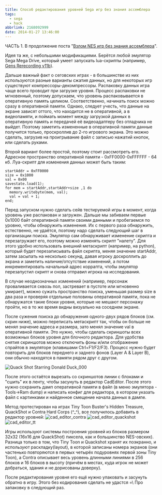 ```yaml
---
title: Способ редактирования уровней Sega игр без знания ассемблера
tags:
  - sega
  - hack
abbrlink: 2168092999
date: 2014-01-27 13:46:00
---
```

ЧАСТЬ 1.
В продолжение поста "[Взлом NES игр без знания ассемблера](http://spiiin.livejournal.com/73202.html)".

Идея та же, с небольшими модификациями. Берётся любой эмулятор Sega Mega Drive, который умеет запускать lua-скрипты (например, [Gens Rerecording v11b](http://code.google.com/p/gens-rerecording/downloads/list)).

Дальше важный факт о сеговских играх - в большинстве из них используются разные варианты сжатия данных, но для некоторых игр существуют компрессоры-декомпрессоры. Распаковку данных игра чаще всего проводит при загрузке уровня. Процесс распаковки не мгновенный, поэтому допускаем, что уровень распаковывается в оперативную память целиком. Соответственно, начинать поиск можно сразу в оперативной памяти. Однако, следует учесть, что данные на экране зависят оттого, что находится не в оперативной, а в видеопамяти, и поймать момент между загрузкой данных в оперативную память и передачей её видеоадаптеру без отладчика не выйдет. Поэтому заметить измененные в оперативной памяти данные получится только, проскроллив до 2-го игрового экрана. Это можно сделать, загрузив на проигрывание файл с записью нажатий кнопок, или сделать руками.

Второй вариант более простой, поэтому стоит рассмотреть его. Адресное пространство оперативной памяти - 0xFF0000-0xFFFFFF - 64 кб. Луа-скрипт для изменения данных может быть таким:
```
startAddr = 0xFF0000
size = 0x1000
val = 0x00
savestate.load(1);
for mem = startAddr,startAddr+size ,1 do
  memory.writebyte(mem, val);
  val = val + 1;
end;
```
Перед запуском нужно сделать сейв тестируемой игры в момент, когда уровень уже распакован и загружен. Дальше мы забиваем первые 0x1000 байт оперативной памяти своими данными и пробегаемся по уровню, чтобы обнаружить изменения. Их с первого раза обнаружить, естественно, не удаётся, поэтому надо сделать следующий шаг в организации поиска. Эмулятор сам обнаруживает изменение скрипта и перезагружает его, поэтому можно изменять скрипт "налету". Для этого удобно использовать внешний метаскрипт (например, на python), который будет перезаписывать файл скрипта, меняя значение startAddr, затем засыпать на несколько секунд, давая игроку доскроллить до экрана и заметить наличие/отсутствие изменений, а потом инкрементировать начальный адрес коррапта, чтобы эмулятор перезапустил скрипт и снова отправил игрока на исследования.

В случае неоднозначных изменений (например, персонаж проваливается сквозь пол, застревает в пустоте или мгновенно умирает), можно сужать пространство поиска, уменьшая размер size в два раза и проверяя отдельные половины оперативной памяти, пока не обнаружатся такие блоки уровня, которые не мешают персонажу пройти, но в то же время видны визуально на соседнем экране.

После сужения поиска до обнаружения одного-двух рядов блоков (см. скрин ниже), можно переписать метаскрипт так, чтобы он больше не менял значение адреса и размера, зато менял значение val в оперативной памяти. Это нужно, чтобы сделать скриншоты всех возможных блоков уровня для блочного редактора. Для удобства снятия скриншотов можно отключить фоны и/или отображение спрайтов в эмуляторе (клавишами Ctrl+F1/F2/F3). Процесс нужно будет повторить для блоков переднего и заднего фонов (Layer A & Layer B), они обычно находятся в памяти рядом друг с другом.

![Quack Shot Starring Donald Duck_000](http://ic.pics.livejournal.com/spiiin/20318251/35421/35421_300.png "Quack Shot Starring Donald Duck_000")

После этого остаётся вырезать со скриншотов линии с блоками и "сшить" их в ленту, чтобы засунуть в редактор CadEditor. После этого нужно сохранить дамп оперативной памяти в файл (в меню эмулятора - Tools->Ram dump) и написать конфиг для редактора, в котором указать файл с картинками и найденное смещение начала данных в дампе.

Метод протестирован на играх Tiny Toon Buster's Hidden Treasure, QuackShot и Contra Hard Corps (^\_^), все получилось добавить в редактор уровней:
![cad_editor_contra](http://ic.pics.livejournal.com/spiiin/20318251/34633/34633_300.png "cad_editor_contra")
![cad_editor_quackshot](http://ic.pics.livejournal.com/spiiin/20318251/34993/34993_300.png "cad_editor_quackshot")
![cad_editor_tt](http://ic.pics.livejournal.com/spiiin/20318251/35309/35309_300.png "cad_editor_tt")

Игры используют системы построения уровней из блоков размером 32x32 (16x16 для QuackShot) пиксела, как и большинство NES-овских). Разница только в том, что Tiny Toon и Quackshot хранят их поэкранно, и используют раскладку(layout), в которой записаны номера экранов (они частенько повторяются в первых четырёх подуровнях первой зоны Tiny Toon), а Contra описывает весь уровень длинными линиями в 256 блоков и 16 блоков в высоту (причём в местах, куда игрок не может добраться, здания и не дорисованы доверху).

После редактирования уровня его ещё нужно упаковать и засунуть обратно в игру. Этого без кодирования сделать не удастся =\ Про запаковку в следующий раз.